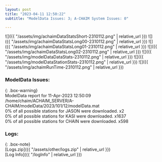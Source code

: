 ```yaml
---
layout: post
title: "2023-04-11 12:50:22"
subtitle: "ModelData Issues: 3; A-CHAIM System Issues: 0"

---
```


![]({{ "/assets/img/achaimDataStatsShort-2310112.png" | relative_url }})
![]({{ "/assets/img/achaimDataStatsLong00-2310112.png" | relative_url }})
![]({{ "/assets/img/achaimDataStatsLong01-2310112.png" | relative_url }})
![]({{ "/assets/img/achaimDataStatsLong02-2310112.png" | relative_url }})
![]({{ "/assets/img/modelDataDataStats-2310112.png" | relative_url }})
![]({{ "/assets/img/modelDataStationStats-2310112.png" | relative_url }})
![]({{ "/assets/img/achaimRunTime-2310112.png" | relative_url }})


### ModelData Issues:  
  
{: .box-warning}  
 ModelData report for 11-Apr-2023 12:50:09   
 /home/chaim/ACHAIM_SERVER/A-CHAIM/modelData/2023/101/12/modelData.mat   
 0% of all possible stations for JASON were downloaded. x2   
 0% of all possible stations for KASI were downloaded. x1637   
 0% of all possible stations for CHAIN were downloaded. x598   
  


### Logs:  
  
{: .box-note}  
[Logs.zip]({{ "/assets/other/logs.zip" | relative_url }})  
[Log Info]({{ "/logInfo" | relative_url }})  
